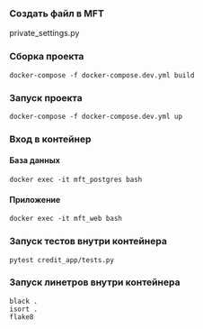 ### Создать файл в MFT
private_settings.py

### Сборка проекта
`docker-compose -f docker-compose.dev.yml build`
### Запуск проекта
`docker-compose -f docker-compose.dev.yml up`

### Вход в контейнер
#### База данных
`docker exec -it mft_postgres bash`
#### Приложение
`docker exec -it mft_web bash`

### Запуск тестов внутри контейнера
`pytest credit_app/tests.py`

### Запуск линетров внутри контейнера
`black .`<br/>
`isort .`<br/>
`flake8`<br/>